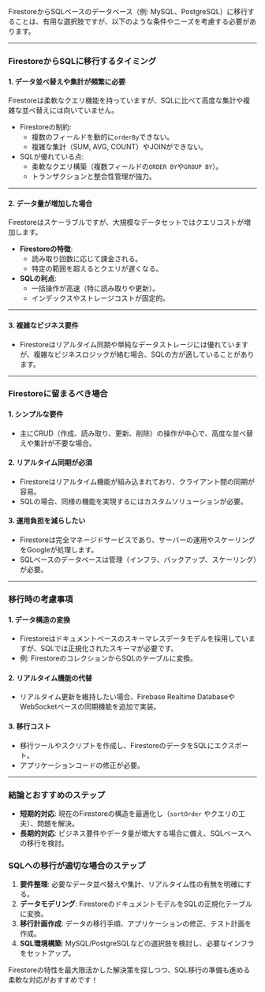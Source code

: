 FirestoreからSQLベースのデータベース（例: MySQL、PostgreSQL）に移行することは、有用な選択肢ですが、以下のような条件やニーズを考慮する必要があります。

---

### **FirestoreからSQLに移行するタイミング**

#### **1. データ並べ替えや集計が頻繁に必要**
Firestoreは柔軟なクエリ機能を持っていますが、SQLに比べて高度な集計や複雑な並べ替えには向いていません。
- Firestoreの制約:
  - 複数のフィールドを動的に`orderBy`できない。
  - 複雑な集計（SUM, AVG, COUNT）やJOINができない。
- SQLが優れている点:
  - 柔軟なクエリ構築（複数フィールドの`ORDER BY`や`GROUP BY`）。
  - トランザクションと整合性管理が強力。

---

#### **2. データ量が増加した場合**
Firestoreはスケーラブルですが、大規模なデータセットではクエリコストが増加します。
- **Firestoreの特徴**:
  - 読み取り回数に応じて課金される。
  - 特定の範囲を超えるとクエリが遅くなる。
- **SQLの利点**:
  - 一括操作が高速（特に読み取りや更新）。
  - インデックスやストレージコストが固定的。

---

#### **3. 複雑なビジネス要件**
- Firestoreはリアルタイム同期や単純なデータストレージには優れていますが、複雑なビジネスロジックが絡む場合、SQLの方が適していることがあります。

---

### **Firestoreに留まるべき場合**

#### **1. シンプルな要件**
- 主にCRUD（作成、読み取り、更新、削除）の操作が中心で、高度な並べ替えや集計が不要な場合。

#### **2. リアルタイム同期が必須**
- Firestoreはリアルタイム機能が組み込まれており、クライアント間の同期が容易。
- SQLの場合、同様の機能を実現するにはカスタムソリューションが必要。

#### **3. 運用負担を減らしたい**
- Firestoreは完全マネージドサービスであり、サーバーの運用やスケーリングをGoogleが処理します。
- SQLベースのデータベースは管理（インフラ、バックアップ、スケーリング）が必要。

---

### **移行時の考慮事項**

#### **1. データ構造の変換**
- Firestoreはドキュメントベースのスキーマレスデータモデルを採用していますが、SQLでは正規化されたスキーマが必要です。
- 例: FirestoreのコレクションからSQLのテーブルに変換。

#### **2. リアルタイム機能の代替**
- リアルタイム更新を維持したい場合、Firebase Realtime DatabaseやWebSocketベースの同期機能を追加で実装。

#### **3. 移行コスト**
- 移行ツールやスクリプトを作成し、FirestoreのデータをSQLにエクスポート。
- アプリケーションコードの修正が必要。

---

### **結論とおすすめのステップ**
- **短期的対応**: 現在のFirestoreの構造を最適化し（`sortOrder` やクエリの工夫）、問題を解決。
- **長期的対応**: ビジネス要件やデータ量が増大する場合に備え、SQLベースへの移行を検討。

### **SQLへの移行が適切な場合のステップ**
1. **要件整理**: 必要なデータ並べ替えや集計、リアルタイム性の有無を明確にする。
2. **データモデリング**: FirestoreのドキュメントモデルをSQLの正規化テーブルに変換。
3. **移行計画作成**: データの移行手順、アプリケーションの修正、テスト計画を作成。
4. **SQL環境構築**: MySQL/PostgreSQLなどの選択肢を検討し、必要なインフラをセットアップ。

Firestoreの特性を最大限活かした解決策を探しつつ、SQL移行の準備も進める柔軟な対応がおすすめです！